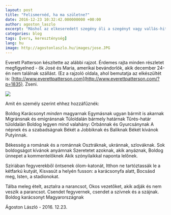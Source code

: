 ```yaml
---
layout: post
title: "Felismernéd, ha ma születne?"
date: 2016-12-23 10:32:42.000000000 +00:00
author: agoston_laszlo
excerpt: "Máshol az elkeseredett szegény öli a szegényt vagy vallás-hit-bolond a politika-hit-bolondot és mindenhol az okosok jelentik a koloncot."
categories: blog
tags: [vers, kereszténység]
lang: hu
image: http://agostonlaszlo.hu/images/jose.JPG
---
```

Everett Patterson készítette az alábbi rajzot. Érdemes rajta minden részletet megfigyelned - ők José és Maria, amerikai bevándorlók, akik december 24-én nem találnak szállást. (Ez a rajzoló oldala, ahol bemutatja az elkészültét is: [http://www.everettpatterson.com](http://www.everettpatterson.com/?p=1835). Zseni.

![](http://agostonlaszlo.hu/images/JoseyMariaWeb.jpg)

Amit én személy szerint ehhez hozzáfűznék:

Boldog Karácsonyt _minden_ magyarnak
Egymásnak ugyan bármit is akarnak
Migránsnak és emigránsnak 
Túloldalán bármely határnak 
Tűrés-határ túloldalán 
Boldog legyen mind valahány:
Orbánnak és Gyurcsánynak 
A népnek és a szabadságnak
Békét a Jobbiknak és Baliknak
Békét kívánok Putyinnak.

Békesség a romának és a románnak
Osztráknak, ukránnak, szlováknak.
Sok boldogságot kívánok anyámnak 
Szeretetet azoknak, akik anyáznak,
Boldog ünnepet a kommentelőknek 
Akik szónyilaikkal naponta lelőnek.

Szíriában fegyverekből öntsenek ólom-katonát,
Itthon ne tartóztassák le a kétfarkú kutyát,
Kisvasút a helyén fusson: a karácsonyfa alatt,
Bocsásd meg, Isten, a stadionokat.

Tálba meleg ételt, asztalra a narancsot,
Okos vezetőket, akik adják és nem veszik a parancsot.
Csendet fegyvernek, csendet a szívnek és a szájnak. 
Boldog karácsonyt Magyarországnak

Ágoston László - 2016. 12.23.
